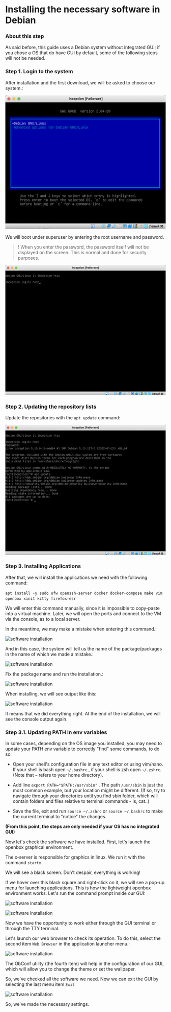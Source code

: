 # Installing the necessary software in Debian

### About this step

As said before, this guide uses a Debian system without integrated GUI; if you chose a OS that do have GUI by default, some of the following steps will not be needed.

### Step 1. Login to the system

After installation and the first download, we will be asked to choose our system.:

![software installation](media/install_soft/install_step_0.png)

We will boot under superuser by entering the root username and password.

> ! When you enter the password, the password itself will not be displayed on the screen. This is normal and done for security purposes.

![software installation](media/install_soft/install_step_1.png)

### Step 2. Updating the repository lists

Update the repositories with the `apt update` command:

![software installation](media/install_soft/install_step_2.png)

### Step 3. Installing Applications

After that, we will install the applications we need with the following command:

```apt install -y sudo ufw openssh-server docker docker-compose make vim openbox xinit kitty firefox-esr```

We will enter this command manually, since it is impossible to copy-paste into a virtual machine. Later, we will open the ports and connect to the VM via the console, as to a local server.

In the meantime, we may make a mistake when entering this command.:

![software installation](media/install_soft/install_step_3.png)

And in this case, the system will tell us the name of the package/packages in the name of which we made a mistake.:

![software installation](media/install_soft/install_step_4.png)

Fix the package name and run the installation.:

![software installation](media/install_soft/install_step_5.png)

When installing, we will see output like this:

![software installation](media/install_soft/install_step_6.png)

It means that we did everything right. At the end of the installation, we will see the console output again.

### Step 3.1. Updating PATH in env variables

In some cases, depending on the OS image you installed, you may need to update your PATH env variable to correctly "find" some commands, to do so:

- Open your shell's configuration file in any text editor or using vim/nano. If your shell is bash open `~/.bashrc` , if your shell is zsh open `~/.zshrc`. (Note that `~` refers to your home directory).

- Add line `export PATH="$PATH:/usr/sbin"` . The path `/usr/sbin` is just the most common example, but your location might be different. (If so, try to navigate through your directories until you find sbin folder, which will contain folders and files relative to terminal commands - ls, cat..)

- Save the file, exit and run `source ~/.zshrc` or `source ~/.bashrc` to make the current terminal to "notice" the changes.

**(From this point, the steps are only needed if your OS has no integrated GUI)**

Now let's check the software we have installed. First, let's launch the openbox graphical environment.

The x-server is responsible for graphics in linux. We run it with the command ``startx``

We will see a black screen. Don't despair, everything is working!

If we hover over this black square and right-click on it, we will see a pop-up menu for launching applications. This is how the lightweight openbox environment works. Let's run the command prompt inside our GUI:

![software installation](media/install_soft/install_step_7.png)

![software installation](media/install_soft/install_step_8.png)

Now we have the opportunity to work either through the GUI terminal or through the TTY terminal.

Let's launch our web browser to check its operation. To do this, select the second item `Web Browser` in the application launcher menu.:

![software installation](media/install_soft/install_step_9.png)

The ObConf utility (the fourth item) will help in the configuration of our GUI, which will allow you to change the theme or set the wallpaper.

So, we've checked all the software we need. Now we can exit the GUI by selecting the last menu item ``Exit``

![software installation](media/install_soft/install_step_10.png)

So, we've made the necessary settings.